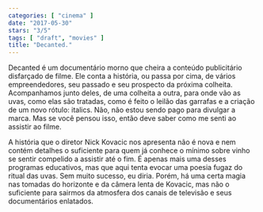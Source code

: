 ```yaml
---
categories: [ "cinema" ]
date: "2017-05-30"
stars: "3/5"
tags: [ "draft", "movies" ]
title: "Decanted."
---
```

Decanted é um documentário morno que cheira a conteúdo publicitário
disfarçado de filme. Ele conta a história, ou passa por cima,
de vários empreendedores, seu passado e seu prospecto da próxima
colheita. Acompanhamos junto deles, de uma colheita a outra, para onde
vão as uvas, como elas são tratadas, como é feito o leilão das
garrafas e a criação de um novo rótulo: italics. Não, não estou
sendo pago para divulgar a marca. Mas se você pensou isso, então deve
saber como me senti ao assistir ao filme.

A história que o diretor Nick Kovacic nos apresenta não é nova e nem
contém detalhes o suficiente para quem já conhece o mínimo sobre
vinho se sentir compelido a assistir até o fim. É apenas mais uma
desses programas educativos, mas que aqui tenta evocar uma poesia fugaz
do ritual das uvas. Sem muito sucesso, eu diria. Porém, há uma certa
magia nas tomadas do horizonte e da câmera lenta de Kovacic, mas não
o suficiente para sairmos da atmosfera dos canais de televisão e seus
documentários enlatados.
